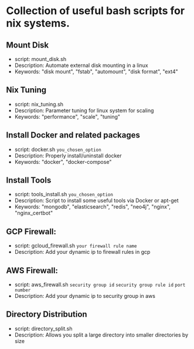# Collection of useful bash scripts for nix systems.

## Mount Disk
 - script: mount_disk.sh
 - Description: Automate external disk mounting in a linux
 - Keywords: "disk mount", "fstab", "automount", "disk format", "ext4"

 ## Nix Tuning
 - script: nix_tuning.sh
 - Description: Parameter tuning for linux system for scaling
 - Keywords: "performance", "scale", "tuning" 

 ## Install Docker and related packages
 - script: docker.sh `you_chosen_option`
 - Description: Properly install/uninstall docker
 - Keywords: "docker", "docker-compose"

## Install Tools
 - script: tools_install.sh `you_chosen_option`
 - Description: Script to install some useful tools via Docker or apt-get
 - Keywords: "mongodb", "elasticsearch", "redis", "neo4j", "nginx", "nginx_certbot"
## GCP Firewall: 
 - script: gcloud_firewall.sh `your firewall rule name`
 - Description: Add your dynamic ip to firewall rules in gcp

## AWS Firewall: 
 - script: aws_firewall.sh `security group id` `security group rule id` `port number`
 - Description: Add your dynamic ip to security group in aws

## Directory Distribution
 - script: directory_split.sh
 - Description: Allows you split a large directory into smaller directories by size